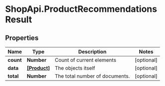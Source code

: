 # ShopApi.ProductRecommendationsResult

## Properties
Name | Type | Description | Notes
------------ | ------------- | ------------- | -------------
**count** | **Number** | Count of current elements | [optional] 
**data** | [**[Product]**](Product.md) | The objects itself | [optional] 
**total** | **Number** | The total number of documents. | [optional] 

